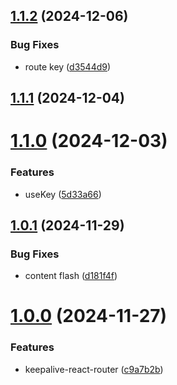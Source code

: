 ## [1.1.2](https://github.com/hemengke1997/keepalive-react-router/compare/v1.1.1...v1.1.2) (2024-12-06)


### Bug Fixes

* route key ([d3544d9](https://github.com/hemengke1997/keepalive-react-router/commit/d3544d9f9396741f206007f363c67d40d56b949b))



## [1.1.1](https://github.com/hemengke1997/keepalive-react-router/compare/v1.1.0...v1.1.1) (2024-12-04)



# [1.1.0](https://github.com/hemengke1997/keepalive-react-router/compare/v1.0.1...v1.1.0) (2024-12-03)


### Features

* useKey ([5d33a66](https://github.com/hemengke1997/keepalive-react-router/commit/5d33a66d3014b687cf604e045906f0f123eaec12))



## [1.0.1](https://github.com/hemengke1997/keepalive-react-router/compare/v1.0.0...v1.0.1) (2024-11-29)


### Bug Fixes

* content flash ([d181f4f](https://github.com/hemengke1997/keepalive-react-router/commit/d181f4f8e0cf7d7841e4264ca2517973b41a692b))



# [1.0.0](https://github.com/hemengke1997/keepalive-react-router/compare/c9a7b2b31052dae5738be6d50d17d52787fbf146...v1.0.0) (2024-11-27)


### Features

* keepalive-react-router ([c9a7b2b](https://github.com/hemengke1997/keepalive-react-router/commit/c9a7b2b31052dae5738be6d50d17d52787fbf146))



